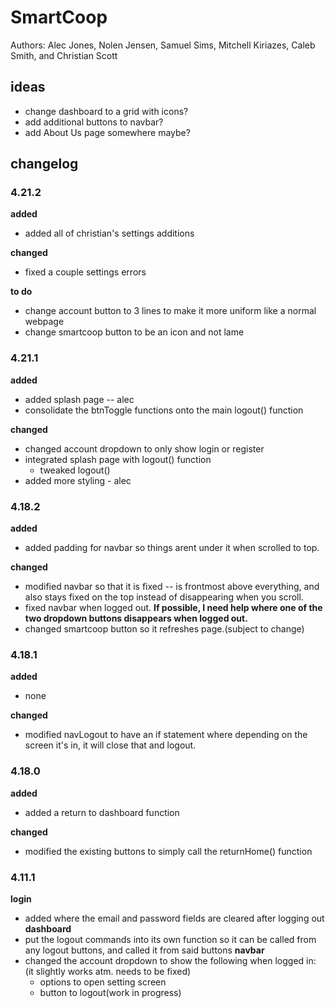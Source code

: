 # SmartCoop
Authors: Alec Jones, Nolen Jensen, Samuel Sims, Mitchell Kiriazes, Caleb Smith, and Christian Scott  


## **ideas**
- change dashboard to a grid with icons?
- add additional buttons to navbar?
- add About Us page somewhere maybe?

## **changelog**

### 4.21.2
**added**
- added all of christian's settings additions

**changed**
- fixed a couple settings errors

**to do**
- change account button to 3 lines to make it more uniform like a normal webpage
- change smartcoop button to be an icon and not lame  


### 4.21.1
**added**
- added splash page -- alec
- consolidate the btnToggle functions onto the main logout() function

**changed**
- changed account dropdown to only show login or register
- integrated splash page with logout() function
    - tweaked logout()
- added more styling - alec

### 4.18.2
**added**
- added padding for navbar so things arent under it when scrolled to top.

**changed**
- modified navbar so that it is fixed -- is frontmost above everything, and also stays fixed on the top instead of disappearing when you scroll.
- fixed navbar when logged out. **If possible, I need help where one of the two dropdown buttons disappears when logged out.**
- changed smartcoop button so it refreshes page.(subject to change)
  
  
### 4.18.1
**added**
- none

**changed**
- modified navLogout to have an if statement where depending on the screen it's in, it will close that and logout.


### 4.18.0
**added**
- added a return to dashboard function

**changed**
- modified the existing buttons to simply call the returnHome() function


### 4.11.1
**login**  
- added where the email and password fields are cleared after logging out
**dashboard**  
- put the logout commands into its own function so it can be called from any logout buttons, and called it from said buttons
**navbar**  
- changed the account dropdown to show the following when logged in:  (it slightly works atm. needs to be fixed)
    - options to open setting screen
    - button to logout(work in progress)
    

